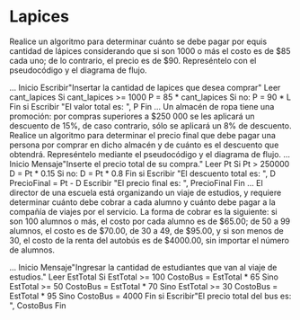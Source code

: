 # Lapices

Realice un algoritmo para determinar cuánto se debe pagar por equis cantidad de lápices considerando que si son 1000 o más el costo es de $85 cada uno; de lo contrario, el precio es de $90. Represéntelo con el pseudocódigo y el diagrama de flujo.

...
Inicio
Escribir"Insertar la cantidad de lapices que desea comprar"
Leer cant_lapices
Si cant_lapices >= 1000
    P = 85 * cant_lapices
Si no:
    P = 90 * L
Fin si
Escribir "El valor total es: ", P
Fin
...
Un almacén de ropa tiene una promoción: por compras superiores a $250 000 se les aplicará un descuento de 15%, de caso contrario, sólo se aplicará un 8% de descuento. Realice un algoritmo para determinar el precio final que debe pagar una persona por comprar en dicho almacén y de cuánto es el descuento que obtendrá. Represéntelo mediante el pseudocódigo y el diagrama de flujo.
...
Inicio
Mensaje"Inserte el precio total de su compra."
Leer Pt
Si Pt > 250000
    D = Pt * 0.15
Si no:
    D = Pt * 0.8
Fin si
Escribir "El descuento total es: ", D
PrecioFinal = Pt - D
Escribir "El precio final es: ", PrecioFinal
Fin
...
El director de una escuela está organizando un viaje de estudios, y requiere determinar cuánto debe cobrar a cada alumno y cuánto debe pagar a la compañía de viajes por el servicio. La forma de cobrar es la siguiente: si son 100 alumnos o más, el costo por cada alumno es de $65.00; de 50 a 99 alumnos, el costo es de $70.00, de 30 a 49, de $95.00, y si son menos de 30, el costo de la renta del autobús es de $4000.00, sin importar el número de alumnos.

...
Inicio
Mensaje"Ingresar la cantidad de estudiantes que van al viaje de estudios."
Leer EstTotal
Si EstTotal >= 100
    CostoBus = EstTotal * 65
Sino EstTotal >= 50
    CostoBus = EstTotal * 70
Sino EstTotal >= 30
    CostoBus = EstTotal * 95
Sino
    CostoBus = 4000
Fin si
Escribir"El precio total del bus es: ", CostoBus
Fin